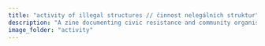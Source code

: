 ```yaml
---
title: "activity of illegal structures // činnost nelegálních struktur"
description: "A zine documenting civic resistance and community organising in Czechoslovakia between the 1960s and 1990s. Most images are taken from a VHS tape made for training secret service agents in the 1980s, titled 'Activity of Illegal Structures'. <br><br> Printed on an old engineering text book, stitched with recycled covers."
image_folder: "activity"
---
```

